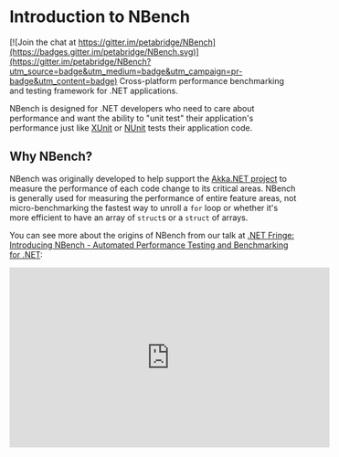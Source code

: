 # Introduction to NBench

[![Join the chat at https://gitter.im/petabridge/NBench](https://badges.gitter.im/petabridge/NBench.svg)](https://gitter.im/petabridge/NBench?utm_source=badge&utm_medium=badge&utm_campaign=pr-badge&utm_content=badge)
Cross-platform performance benchmarking and testing framework for .NET applications.

NBench is designed for .NET developers who need to care about performance and want the ability to "unit test" their application's performance just like [XUnit](https://github.com/xunit/xunit) or [NUnit](http://nunit.org/) tests their application code.

## Why NBench?
NBench was originally developed to help support the [Akka.NET project](https://getakka.net/) to measure the performance of each code change to its critical areas. NBench is generally used for measuring the performance of entire feature areas, not micro-benchmarking the fastest way to unroll a `for` loop or whether it's more efficient to have an array of `struct`s or a `struct` of arrays.

You can see more about the origins of NBench from our talk at [.NET Fringe: Introducing NBench - Automated Performance Testing and Benchmarking for .NET](https://www.youtube.com/watch?v=EWWMAhAERFg):

<iframe width="560" height="315" src="https://www.youtube.com/embed/EWWMAhAERFg" frameborder="0" allow="accelerometer; autoplay; encrypted-media; gyroscope; picture-in-picture" allowfullscreen></iframe>

